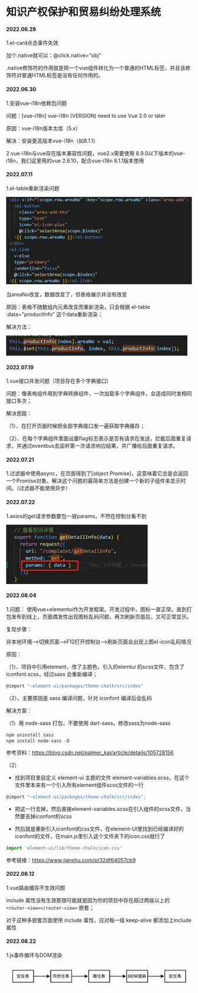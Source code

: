 # 知识产权保护和贸易纠纷处理系统

#### 2022.06.28

1.el-card点击事件失效

加个.native就可以：@click.native="obj"

.native修饰符的作用就是把一个vue组件转化为一个普通的HTML标签，并且该修饰符对普通HTML标签是没有任何作用的。

#### 2022.06.30

1.安装vue-i18n依赖包问题

问题：[vue-i18n] vue-i18n (VERSION) need to use Vue 2.0 or later 

原因：vue-i18n版本太低（5.x）

解决：安装更高版本vue-i18n（如8.1.1）

2.vue-i18n与vue存在版本兼容性问题，vue2.x需要使用 8.9.0以下版本的vue-i18n，我们这里用的vue 2.6.10，配合vue-i18n 8.1.1版本使用


#### 2022.07.11

1.el-table重新渲染问题

![1](https://raw.githubusercontent.com/softwareycl/blog-image/main/img/gjh/1.png)

当areaNo改变，数据改变了，但表格展示并没有改变

原因：表格不随数组内元素改变而重新渲染，只会根据 el-table :data="productInfo" 这个data重新渲染；

解决方法：

![2](https://raw.githubusercontent.com/softwareycl/blog-image/main/img/gjh/2.png)

#### 2022.07.19

1.vue接口并发问题（项目存在多个字典接口）

问题：像表格组件用到字典转换组件，一次加载多个字典组件，会造成同时发相同接口多次；

解决思路：

（1）、在打开页面时候把全部字典接口发一遍获取字典缓存；

（2）、在每个字典组件里面设置flag标志表示是否有请求在发送，拦截后面重复请求，并通过eventbus去监听第一次请求响应结果，并广播给后面重复请求。

#### 2022.07.21

1.过滤器中使用async，在页面得到了[object Promise]，这意味着它总是会返回一个Promise对象。解决这个问题的最简单方法是创建一个新的子组件来显示时间。（过滤器不能使用异步）

#### 2022.07.22

1.axios的get请求参数要包一层params，不然在控制台看不到

![3](https://raw.githubusercontent.com/softwareycl/blog-image/main/img/gjh/3.png)

#### 2022.08.04

1.问题：
使用vue+elementui作为开发框架。开发过程中，图标一直正常。直到打包发布到线上，页面偶发性出现图标乱码问题，再次刷新页面后，又可正常显示。

复现步骤：

非本地环境-->切换页面-->F12打开控制台-->刷新页面会出现上图el-icon乱码情况

原因：

（1）、项目中引用element，改了主题色，引入的elemtui 的scss文件，包含了iconfont.scss，经过sass 会重新编译；

```js
@import "~element-ui/packages/theme-chalk/src/index"
```

（2）、主要原因是 sass 编译问题，针对 iconfont 编译后会乱码

解决方案：

（1）用 node-sass 打包，不要使用 dart-sass，修改sass为node-sass

```shell
npm uninstall sass
npm install node-sass -D
```

参考资料：https://blog.csdn.net/palmer_kai/article/details/105728156

（2）
- 找到项目里自定义 element-ui 主题的文件 element-variables.scss，在这个文件里本来有一个引入所有element组件scss文件的一行

```js
@import "~element-ui/packages/theme-chalk/src/index";
```

- 把这一行去掉，然后直接element-variables.scss在引入组件的scss文件，当然要去掉iconfont的scss

- 然后就是重新引入iconfont的css文件，在element-UI里找到已经编译好的iconfont的文件，在main.js里引入这个文件夹下的icon.css就行了
  
```js
import 'element-ui/lib/theme-chalk/icon.css'
```

参考链接：https://www.jianshu.com/p/32df64057cb9

#### 2022.08.12

1.vue路由缓存不生效问题

include 属性没有生效那很可能就是因为你的项目中存在超过两级以上的 `<router-view></router-view>` 嵌套；

对于这种多嵌套页面使用 include 属性，应对每一级 keep-alive 都添加上include 属性

#### 2022.08.22

1.js事件循环与DOM渲染

![4](https://raw.githubusercontent.com/softwareycl/blog-image/main/img/gjh/4.png)

